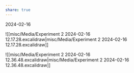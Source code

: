 ```yaml
---
share: true
---
```


2024-02-16

![[misc/Media/Experiment 2 2024-02-16 12.17.28.excalidraw|misc/Media/Experiment 2 2024-02-16 12.17.28.excalidraw]]



![[misc/Media/Experiment 2 2024-02-16 12.36.48.excalidraw|misc/Media/Experiment 2 2024-02-16 12.36.48.excalidraw]]

